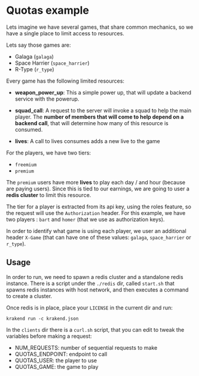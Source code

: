 # Quotas example

Lets imagine we have several games, that share common mechanics, so we
have a single place to limit access to resources.

Lets say those games are: 

- Galaga (`galaga`)
- Space Harrier (`space_harrier`)
- R-Type (`r_type`)

Every game has the following limited resources:

- **weapon_power_up**: This a simple power up, that will update a 
    backend service with the powerup.

- **squad_call**: A request to the server will invoke a squad to help the
    main player. The **number of members that will come to help 
    depend on a backend call**, that will determine how many of this
    resource is consumed.

- **lives**: A call to lives consumes adds a new live to the game


For the players, we have two tiers:

- `freemium`
- `premium` 
  
The `premium` users have more **lives** to play each day / and hour (because
are paying users). Since this is tied to our earnings, we are going to
user a **redis cluster** to limit this resource.

The tier for a player is extracted from its api key, using the roles feature,
so the request will use the `Authorization` header. For this example, we 
have two players : `bart` and `homer` (that we use as authorization keys).

In order to identify what game is using each player, we user an additional
header `X-Game` (that can have one of these values: `galaga`, `space_harrier`
or `r_type`).

## Usage

In order to run, we need to spawn a redis cluster and a standalone redis instance.
There is a script under the `./redis` dir, called `start.sh` that spawns 
redis instances with host network, and then executes a command to create a cluster.

Once redis is in place, place your `LICENSE` in the current dir and run:

```
krakend run -c krakend.json
```

In the `clients` dir there is a `curl.sh` script, that you can edit to
tweak the variables before making a request:

- NUM_REQUESTS: number of sequential requests to make
- QUOTAS_ENDPOINT: endpoint to call
- QUOTAS_USER: the player to use
- QUOTAS_GAME: the game to play
